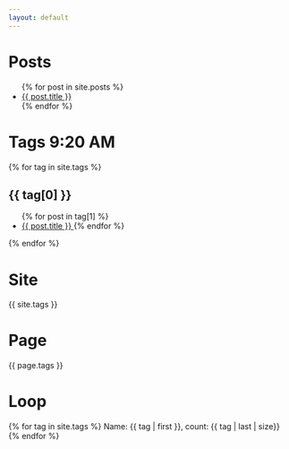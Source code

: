 ```yaml
---
layout: default
---
```


<!-- Credit: https://learn.cloudcannon.com/jekyll/list-posts/ -->

# Posts

<ul>
  {% for post in site.posts %}
    <li>
      <a href="{{ post.url }}">{{ post.title }}</a>
      <!-- - <time datetime="{{ post.date | date: "%Y-%m-%d" }}">{{ post.date | date_to_long_string }}</time> -->
    </li>
  {% endfor %}
</ul>

# Tags 9:20 AM

{% for tag in site.tags %}
## {{ tag[0] }}
  <ul>
  {% for post in tag[1] %}
  <li> <a href="{{ post.url }}"> {{ post.title }} </a>
  {% endfor %}
  </ul>
{% endfor %}

# Site
{{ site.tags }}

# Page
{{ page.tags }}

# Loop
{% for tag in site.tags %}
  Name: {{ tag | first }},
  count: {{ tag | last | size}}
{% endfor %}

